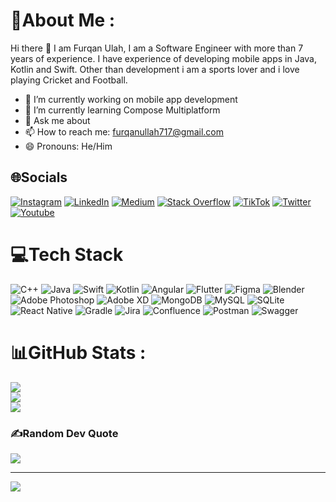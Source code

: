 # 💫About Me :
Hi there 👋
I am Furqan Ulah, I am a Software Engineer with more than 7 years of experience. I have experience of developing mobile apps in Java, Kotlin and Swift. Other than development i am a sports lover and i love playing Cricket and Football.

- 🔭 I’m currently working on mobile app development
- 🌱 I’m currently learning Compose Multiplatform  
- 💬 Ask me about
- 📫 How to reach me: furqanullah717@gmail.com
- 😄 Pronouns: He/Him


## 🌐Socials
[![Instagram](https://img.shields.io/badge/Instagram-%23E4405F.svg?logo=Instagram&logoColor=white)](https://instagram.com/furqanullah717) [![LinkedIn](https://img.shields.io/badge/LinkedIn-%230077B5.svg?logo=linkedin&logoColor=white)](https://linkedin.com/in/furqanullah717) [![Medium](https://img.shields.io/badge/Medium-12100E?logo=medium&logoColor=white)](https://medium.com/@furqanullah717) [![Stack Overflow](https://img.shields.io/badge/-Stackoverflow-FE7A16?logo=stack-overflow&logoColor=white)](https://stackoverflow.com/users/5424626) [![TikTok](https://img.shields.io/badge/TikTok-%23000000.svg?logo=TikTok&logoColor=white)](https://tiktok.com/@beyondfk) [![Twitter](https://img.shields.io/badge/Twitter-%231DA1F2.svg?logo=Twitter&logoColor=white)](https://twitter.com/furqanullah717)  [![Youtube]((https://img.shields.io/badge/YouTube-red?style=for-the-badge&logo=youtube&logoColor=white))]([https://www.youtube.com/@CodeWithFK](https://www.youtube.com/@CodeWithFK)) 

# 💻Tech Stack
![C++](https://img.shields.io/badge/c++-%2300599C.svg?style=for-the-badge&logo=c%2B%2B&logoColor=white) ![Java](https://img.shields.io/badge/java-%23ED8B00.svg?style=for-the-badge&logo=java&logoColor=white) ![Swift](https://img.shields.io/badge/swift-F54A2A?style=for-the-badge&logo=swift&logoColor=white) ![Kotlin](https://img.shields.io/badge/kotlin-%230095D5.svg?style=for-the-badge&logo=kotlin&logoColor=white) ![Angular](https://img.shields.io/badge/angular-%23DD0031.svg?style=for-the-badge&logo=angular&logoColor=white) ![Flutter](https://img.shields.io/badge/Flutter-%2302569B.svg?style=for-the-badge&logo=Flutter&logoColor=white) 	![Figma](https://img.shields.io/badge/figma-%23F24E1E.svg?style=for-the-badge&logo=figma&logoColor=white) ![Blender](https://img.shields.io/badge/blender-%23F5792A.svg?style=for-the-badge&logo=blender&logoColor=white) ![Adobe Photoshop](https://img.shields.io/badge/adobephotoshop-%2331A8FF.svg?style=for-the-badge&logo=adobephotoshop&logoColor=white) ![Adobe XD](https://img.shields.io/badge/Adobe%20XD-470137?style=for-the-badge&logo=Adobe%20XD&logoColor=#FF61F6) ![MongoDB](https://img.shields.io/badge/MongoDB-%234ea94b.svg?style=for-the-badge&logo=mongodb&logoColor=white) ![MySQL](https://img.shields.io/badge/mysql-%2300f.svg?style=for-the-badge&logo=mysql&logoColor=white) ![SQLite](https://img.shields.io/badge/sqlite-%2307405e.svg?style=for-the-badge&logo=sqlite&logoColor=white) ![React Native](https://img.shields.io/badge/react_native-%2320232a.svg?style=for-the-badge&logo=react&logoColor=%2361DAFB) ![Gradle](https://img.shields.io/badge/Gradle-02303A.svg?style=for-the-badge&logo=Gradle&logoColor=white) ![Jira](https://img.shields.io/badge/jira-%230A0FFF.svg?style=for-the-badge&logo=jira&logoColor=white) ![Confluence](https://img.shields.io/badge/confluence-%23172BF4.svg?style=for-the-badge&logo=confluence&logoColor=white) ![Postman](https://img.shields.io/badge/Postman-FF6C37?style=for-the-badge&logo=postman&logoColor=white) ![Swagger](https://img.shields.io/badge/-Swagger-%23Clojure?style=for-the-badge&logo=swagger&logoColor=white)
# 📊GitHub Stats :
![](https://github-readme-stats.vercel.app/api?username=furqanullah717&theme=dark&hide_border=false&include_all_commits=true&count_private=true)<br/>
![](https://github-readme-streak-stats.herokuapp.com/?user=furqanullah717&theme=dark&hide_border=false)<br/>
![](https://github-readme-stats.vercel.app/api/top-langs/?username=furqanullah717&theme=dark&hide_border=false&include_all_commits=true&count_private=true&layout=compact)

### ✍️Random Dev Quote
![](https://quotes-github-readme.vercel.app/api?type=horizontal&theme=radical)

---
[![](https://visitcount.itsvg.in/api?id=furqanullah717&icon=0&color=0)](https://visitcount.itsvg.in)
